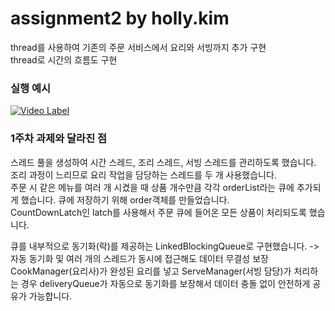 # assignment2 by holly.kim  
thread를 사용하여 기존의 주문 서비스에서 요리와 서빙까지 추가 구현  
thread로 시간의 흐름도 구현


### 실행 예시  
[![Video Label](https://youtube.com/shorts/fiX_29z3U2M?feature=share/0.jpg)](https://youtube.com/shorts/fiX_29z3U2M?feature=share)

### 1주차 과제와 달라진 점
스레드 풀을 생성하여 시간 스레드, 조리 스레드, 서빙 스레드를 관리하도록 했습니다.  
조리 과정이 느리므로 요리 작업을 담당하는 스레드를 두 개 사용했습니다.  
주문 시 같은 메뉴를 여러 개 시켰을 때 상품 개수만큼 각각 orderList라는 큐에 추가되게 했습니다. 큐에 저장하기 위해 order객체를 만들었습니다.  
CountDownLatch인 latch를 사용해서 주문 큐에 들어온 모든 상품이 처리되도록 했습니다.  


큐를 내부적으로 동기화(락)를 제공하는 LinkedBlockingQueue로 구현했습니다. -> 자동 동기화 및 여러 개의 스레드가 동시에 접근해도 데이터 무결성 보장  
CookManager(요리사)가 완성된 요리를 넣고 ServeManager(서빙 담당)가 처리하는 경우 deliveryQueue가 자동으로 동기화를 보장해서 데이터 충돌 없이 안전하게 공유가 가능합니다.   
